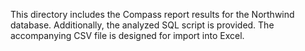 This directory includes the Compass report results for the Northwind database. Additionally, the analyzed SQL script is provided. The accompanying CSV file is designed for import into Excel.
